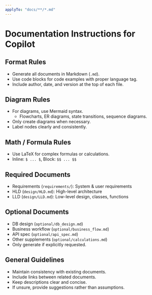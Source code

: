 ```yaml
---
applyTo: "docs/**/*.md"
---
```


# Documentation Instructions for Copilot

## Format Rules
- Generate all documents in Markdown (`.md`).
- Use code blocks for code examples with proper language tag.
- Include author, date, and version at the top of each file.

## Diagram Rules
- For diagrams, use Mermaid syntax.
  - Flowcharts, ER diagrams, state transitions, sequence diagrams.
- Only create diagrams when necessary.
- Label nodes clearly and consistently.

## Math / Formula Rules
- Use LaTeX for complex formulas or calculations.
- Inline: `$ ... $`, Block: `$$ ... $$`

## Required Documents
- Requirements (`requirements/`): System & user requirements
- HLD (`design/HLD.md`): High-level architecture
- LLD (`design/LLD.md`): Low-level design, classes, functions

## Optional Documents
- DB design (`optional/db_design.md`)
- Business workflow (`optional/business_flow.md`)
- API spec (`optional/api_spec.md`)
- Other supplements (`optional/calculations.md`)
- Only generate if explicitly requested.

## General Guidelines
- Maintain consistency with existing documents.
- Include links between related documents.
- Keep descriptions clear and concise.
- If unsure, provide suggestions rather than assumptions.
